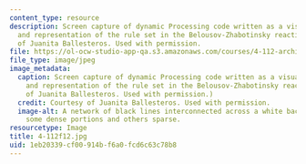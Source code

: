 ```yaml
---
content_type: resource
description: Screen capture of dynamic Processing code written as a visual abstraction
  and representation of the rule set in the Belousov-Zhabotinsky reaction. Courtesy
  of Juanita Ballesteros. Used with permission.
file: https://ol-ocw-studio-app-qa.s3.amazonaws.com/courses/4-112-architecture-design-fundamentals-i-nano-machines-fall-2012/1eb20339cf00914bf6a0fcd6c63c78b8_4-112f12.jpg
file_type: image/jpeg
image_metadata:
  caption: Screen capture of dynamic Processing code written as a visual abstraction
    and representation of the rule set in the Belousov-Zhabotinsky reaction. (Courtesy
    of Juanita Ballesteros. Used with permission.)
  credit: Courtesy of Juanita Ballesteros. Used with permission.
  image-alt: A network of black lines interconnected across a white background with
    some dense portions and others sparse.
resourcetype: Image
title: 4-112f12.jpg
uid: 1eb20339-cf00-914b-f6a0-fcd6c63c78b8
---
```

